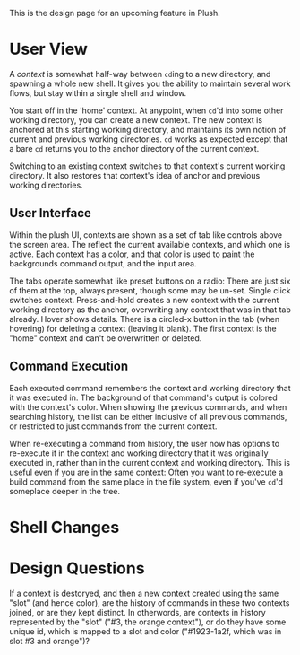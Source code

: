 This is the design page for an upcoming feature in Plush.

# User View #

A _context_ is somewhat half-way between `cd`ing to a new directory, and spawning a whole new shell. It gives you the ability to maintain several work flows, but stay within a single shell and window.

You start off in the 'home' context. At anypoint, when `cd`'d into some other working directory, you can create a new context. The new context is anchored at this starting working directory, and maintains its own notion of current and previous working directories. `cd` works as expected except that a bare `cd` returns you to the anchor directory of the current context.

Switching to an existing context switches to that context's current working directory. It also restores that context's idea of anchor and previous working directories.

## User Interface ##

Within the plush UI, contexts are shown as a set of tab like controls above the screen area. The reflect the current available contexts, and which one is active. Each context has a color, and that color is used to paint the backgrounds command output, and the input area.

The tabs operate somewhat like preset buttons on a radio: There are just six of them at the top, always present, though some may be un-set. Single click switches context. Press-and-hold creates a new context with the current working directory as the anchor, overwriting any context that was in that tab already. Hover shows details. There is a circled-x button in the tab (when hovering) for deleting a context (leaving it blank). The first context is the "home" context and can't be overwritten or deleted.

## Command Execution ##

Each executed command remembers the context and working directory that it was executed in. The background of that command's output is colored with the context's color. When showing the previous commands, and when searching history, the list can be either inclusive of all previous commands, or restricted to just commands from the current context.

When re-executing a command from history, the user now has options to re-execute it in the context and working directory that it was originally executed in, rather than in the current context and working directory. This is useful even if you are in the same context: Often you want to re-execute a build command from the same place in the file system, even if you've `cd`'d someplace deeper in the tree.

# Shell Changes #



# Design Questions #

If a context is destoryed, and then a new context created using the same "slot" (and hence color), are the history of commands in these two contexts joined, or are they kept distinct. In otherwords, are contexts in history represented by the "slot" ("#3, the orange context"), or do they have some unique id, which is mapped to a slot and color ("#1923-1a2f, which was in slot #3 and orange")?